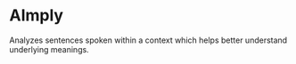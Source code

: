 # AImply

Analyzes sentences spoken within a context which helps better understand underlying meanings.
